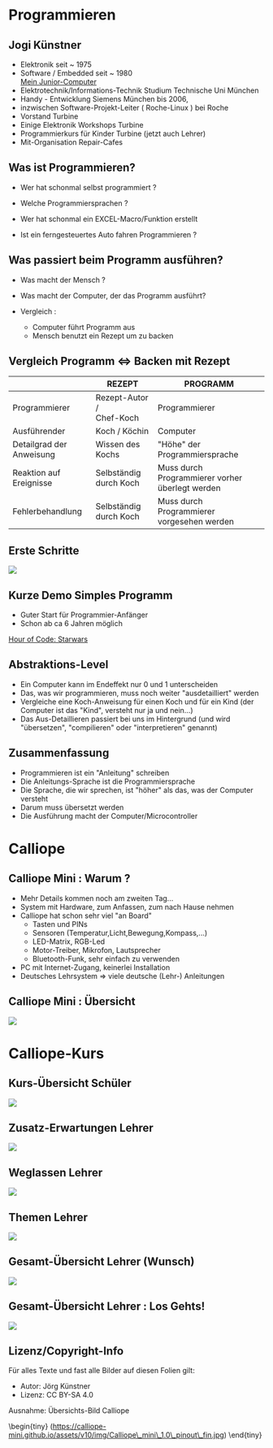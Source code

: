 # Programmieren 

## Jogi Künstner

- Elektronik seit ~ 1975 
- Software / Embedded seit ~ 1980  
  [Mein Junior-Computer]( http://www.wolfgangrobel.de/sbc/junior.htm)
- Elektrotechnik/Informations-Technik Studium Technische Uni München 
- Handy - Entwicklung Siemens München bis 2006, 
- inzwischen Software-Projekt-Leiter ( Roche-Linux ) bei Roche
- Vorstand Turbine
- Einige Elektronik Workshops Turbine
- Programmierkurs für Kinder Turbine (jetzt auch Lehrer)
- Mit-Organisation Repair-Cafes 

## Was ist Programmieren?

* Wer hat schonmal selbst programmiert ?
* Welche Programmiersprachen ?
* Wer hat schonmal ein EXCEL-Macro/Funktion erstellt

* Ist ein ferngesteuertes Auto fahren Programmieren ?


## Was passiert beim Programm ausführen? 

* Was macht der Mensch ?
* Was macht der Computer, der das Programm ausführt?

* Vergleich : 

   * Computer führt Programm aus
   * Mensch benutzt ein Rezept um zu backen


## Vergleich Programm <=> Backen mit Rezept

|                          | __REZEPT__                    | __PROGRAMM__                                    |
| ------------------------ | ----------------------------- | ----------------------------------------------- |
| Programmierer            | Rezept-Autor /<br />Chef-Koch | Programmierer                                   |
| Ausführender             | Koch / Köchin                 | Computer                                        |
| Detailgrad der Anweisung | Wissen des Kochs              | "Höhe" der Programmiersprache                   |
| Reaktion auf Ereignisse  | Selbständig durch Koch        | Muss durch Programmierer vorher überlegt werden |
| Fehlerbehandlung         | Selbständig durch Koch        | Muss durch Programmierer vorgesehen werden      |



## Erste Schritte

![](pics/01_hour_of_code.png)

## Kurze Demo Simples Programm

* Guter Start für Programmier-Anfänger
* Schon ab ca 6 Jahren möglich

[Hour of Code: Starwars](https://studio.code.org/s/starwarsblocks/stage/1/puzzle/1)



## Abstraktions-Level 

- Ein Computer kann im Endeffekt nur 0 und 1 unterscheiden
- Das, was wir programmieren, muss noch weiter "ausdetailliert" werden
- Vergleiche eine Koch-Anweisung für einen Koch und für ein Kind
  (der Computer ist das "Kind", versteht nur ja und nein...)
- Das Aus-Detaillieren passiert bei uns im Hintergrund 
  (und wird "übersetzen", "compilieren" oder "interpretieren" genannt)


## Zusammenfassung

* Programmieren ist ein "Anleitung" schreiben
* Die Anleitungs-Sprache ist die Programmiersprache
* Die Sprache, die wir sprechen, ist "höher" als das, was der Computer versteht
* Darum muss übersetzt werden
* Die Ausführung macht der Computer/Microcontroller

# Calliope

## Calliope Mini : Warum ?

* Mehr Details kommen noch am zweiten Tag...
* System mit Hardware, zum Anfassen, zum nach Hause nehmen
* Calliope hat schon sehr viel "an Board"
  * Tasten und PINs
  * Sensoren (Temperatur,Licht,Bewegung,Kompass,...)
  * LED-Matrix, RGB-Led
  * Motor-Treiber, Mikrofon, Lautsprecher
  * Bluetooth-Funk, sehr einfach zu verwenden
* PC mit Internet-Zugang, keinerlei Installation
* Deutsches Lehrsystem => viele deutsche (Lehr-) Anleitungen

## Calliope Mini : Übersicht

![](pics/Calliope_mini_1.0_pinout_fin.jpg)



# Calliope-Kurs

## Kurs-Übersicht Schüler 

![](pics/Calliope-Kurs.png)

## Zusatz-Erwartungen Lehrer 

![](pics/Calliope-Kurs-Lehrer.png)



## Weglassen Lehrer

![](pics/Calliope-Kurs-Lehrer-weg.png)

## Themen Lehrer

![](pics/Calliope-Kurs-Lehrer-only.png)

## Gesamt-Übersicht Lehrer (Wunsch)

![](pics/Calliope-Kurs-Lehrer-only-mehr.png)

## Gesamt-Übersicht Lehrer : Los Gehts!

![](pics/Calliope-Kurs-Lehrer-only_LosGehts.png)




## Lizenz/Copyright-Info
Für alles Texte und fast alle Bilder auf diesen Folien gilt:

* Autor: Jörg Künstner
* Lizenz: CC BY-SA 4.0

Ausnahme: Übersichts-Bild Calliope  

\begin{tiny}
  (https://calliope-mini.github.io/assets/v10/img/Calliope\_mini\_1.0\_pinout\_fin.jpg)
\end{tiny}

